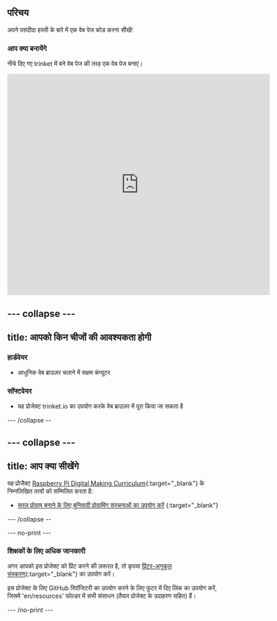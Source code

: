 ## परिचय

अपने पसंदीदा हस्ती के बारे में एक वेब पेज कोड करना सीखें!

### आप क्या बनायेंगे

नीचे दिए गए trinket में बने वेब पेज की तरह एक वेब पेज बनाएं।

<div class="trinket">
  <iframe src="https://trinket.io/embed/html/58c6a6b896?outputOnly=true&start=result" width="600" height="505" frameborder="0" marginwidth="0" marginheight="0" allowfullscreen>
  </iframe>
</div>

--- collapse ---
---
title: आपको किन चीजों की आवश्यकता होगी
---

### हार्डवेयर

+ आधुनिक वेब ब्राउज़र चलाने में सक्षम कंप्यूटर

### सॉफ्टवेयर

+ यह प्रोजेक्ट trinket.io का उपयोग करके वेब ब्राउज़र में पूरा किया जा सकता है

--- /collapse --

--- collapse ---
---
title: आप क्या सीखेंगे
---

यह प्रोजैक्ट [Raspberry Pi Digital Making Curriculum](http://rpf.io/curriculum){:target="_blank"} के निम्नलिखित तत्वों को सम्मिलित करता है:

+ [सरल प्रोग्राम बनाने के लिए बुनियादी प्रोग्रामिंग संरचनाओं का उपयोग करें](https://www.raspberrypi.org/curriculum/programming/creator) {:target="_blank"}

--- /collapse --

--- no-print ---

### शिक्षकों के लिए अधिक जानकारी

अगर आपको इस प्रोजेक्ट को प्रिंट करने की ज़रूरत है, तो कृपया [प्रिंटर-अनुकूल संस्करण](https://projects.raspberrypi.org/en/projects/cd-my-favourite-celebrity/print){:target="_blank"} का उपयोग करें।

इस प्रोजेक्ट के लिए GitHub रिपॉजिटरी का उपयोग करने के लिए फुटर में दिए लिंक का उपयोग करें, जिसमें 'en/resources' फोल्डर में सभी संसाधन (तैयार प्रोजेक्ट के उदाहरण सहित) हैं।

--- /no-print ---
